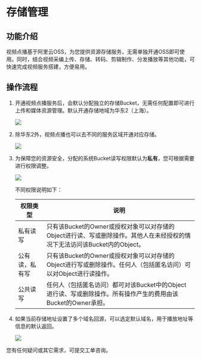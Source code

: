 # 存储管理

## 功能介绍

视频点播基于阿里云OSS，为您提供资源存储服务，无需单独开通OSS即可使用。同时，结合视频采编上传、存储、转码、剪辑制作、分发播放等其他功能，可快速完成视频服务搭建，方便易用。

## 操作流程

1.  开通视频点播服务后，会默认分配独立的存储Bucket，无需任何配置即可进行上传和媒体资源管理。默认开通存储地域为华东2（上海）。

    ![](https://static-aliyun-doc.oss-cn-hangzhou.aliyuncs.com/assets/img/zh-CN/2028279951/p164914.png)

2.  除华东2外，视频点播也可以去不同的服务区域开通对应存储。

    ![](https://static-aliyun-doc.oss-cn-hangzhou.aliyuncs.com/assets/img/zh-CN/3028279951/p164910.png)

3.  为保障您的资源安全，分配的系统Bucket读写权限默认为**私有**，您可根据需要进行权限调整。

    ![](https://static-aliyun-doc.oss-cn-hangzhou.aliyuncs.com/assets/img/zh-CN/3028279951/p164919.png)

    不同权限说明如下：

    |权限类型|说明|
    |----|--|
    |私有读写|只有该Bucket的Owner或授权对象可以对存储的Object进行读、写或删除操作。其他人在未经授权的情况下无法访问该Bucket内的Object。|
    |公有读，私有写|只有该Bucket的Owner或授权对象可以对存储的Object进行写或删除操作。任何人（包括匿名访问）可以对Object进行读操作。|
    |公共读写|任何人（包括匿名访问）都可对该Bucket中的Object进行读、写或删除操作。所有操作产生的费用由该Bucket的Owner承担。|

4.  如果当前存储地址设置了多个域名回源，可以选定默认域名，用于播放地址等信息的默认返回。

    ![](https://static-aliyun-doc.oss-cn-hangzhou.aliyuncs.com/assets/img/zh-CN/3028279951/p164924.png)


您有任何疑问或其它需求，可提交工单咨询。

